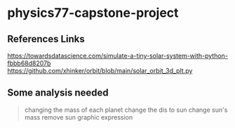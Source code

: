# physics77-capstone-project
## References Links
https://towardsdatascience.com/simulate-a-tiny-solar-system-with-python-fbbb68d8207b
https://github.com/xhinker/orbit/blob/main/solar_orbit_3d_plt.py

## Some analysis needed
> changing the mass of each planet
> change the dis to sun 
> change sun's mass
> remove sun
> graphic expression
